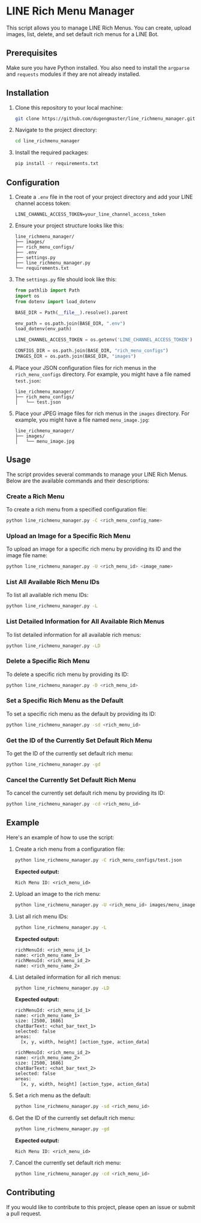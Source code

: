 # LINE Rich Menu Manager

This script allows you to manage LINE Rich Menus. You can create, upload images, list, delete, and set default rich menus for a LINE Bot.

## Prerequisites

Make sure you have Python installed. You also need to install the `argparse` and `requests` modules if they are not already installed.

## Installation

1. Clone this repository to your local machine:
    ```bash
    git clone https://github.com/dugengmaster/line_richmenu_manager.git
    ```

2. Navigate to the project directory:
    ```bash
    cd line_richmenu_manager
    ```

3. Install the required packages:
    ```bash
    pip install -r requirements.txt
    ```

## Configuration

1. Create a `.env` file in the root of your project directory and add your LINE channel access token:
    ```plaintext
    LINE_CHANNEL_ACCESS_TOKEN=your_line_channel_access_token
    ```

2. Ensure your project structure looks like this:
    ```
    line_richmenu_manager/
    ├── images/
    ├── rich_menu_configs/
    ├── .env
    ├── settings.py
    ├── line_richmenu_manager.py
    └── requirements.txt
    ```

3. The `settings.py` file should look like this:
    ```python
    from pathlib import Path
    import os
    from dotenv import load_dotenv

    BASE_DIR = Path(__file__).resolve().parent

    env_path = os.path.join(BASE_DIR, ".env")
    load_dotenv(env_path)

    LINE_CHANNEL_ACCESS_TOKEN = os.getenv('LINE_CHANNEL_ACCESS_TOKEN')

    CONFIGS_DIR = os.path.join(BASE_DIR, "rich_menu_configs")
    IMAGES_DIR = os.path.join(BASE_DIR, "images")
    ```

4. Place your JSON configuration files for rich menus in the `rich_menu_configs` directory. For example, you might have a file named `test.json`:
    ```
    line_richmenu_manager/
    ├── rich_menu_configs/
    │   └── test.json
    ```

5. Place your JPEG image files for rich menus in the `images` directory. For example, you might have a file named `menu_image.jpg`:
    ```
    line_richmenu_manager/
    ├── images/
    │   └── menu_image.jpg
    ```

## Usage

The script provides several commands to manage your LINE Rich Menus. Below are the available commands and their descriptions:

### Create a Rich Menu

To create a rich menu from a specified configuration file:
```bash
python line_richmenu_manager.py -C <rich_menu_config_name>
```

### Upload an Image for a Specific Rich Menu

To upload an image for a specific rich menu by providing its ID and the image file name:
```bash
python line_richmenu_manager.py -U <rich_menu_id> <image_name>
```

### List All Available Rich Menu IDs

To list all available rich menu IDs:
```bash
python line_richmenu_manager.py -L
```

### List Detailed Information for All Available Rich Menus

To list detailed information for all available rich menus:
```bash
python line_richmenu_manager.py -LD
```

### Delete a Specific Rich Menu

To delete a specific rich menu by providing its ID:
```bash
python line_richmenu_manager.py -D <rich_menu_id>
```

### Set a Specific Rich Menu as the Default

To set a specific rich menu as the default by providing its ID:
```bash
python line_richmenu_manager.py -sd <rich_menu_id>
```

### Get the ID of the Currently Set Default Rich Menu

To get the ID of the currently set default rich menu:
```bash
python line_richmenu_manager.py -gd
```

### Cancel the Currently Set Default Rich Menu

To cancel the currently set default rich menu by providing its ID:
```bash
python line_richmenu_manager.py -cd <rich_menu_id>
```

## Example

Here's an example of how to use the script:

1. Create a rich menu from a configuration file:

    ```bash
    python line_richmenu_manager.py -C rich_menu_configs/test.json
    ```
    **Expected output:**
    ```
    Rich Menu ID: <rich_menu_id>
    ```
2. Upload an image to the rich menu:
    ```bash
    python line_richmenu_manager.py -U <rich_menu_id> images/menu_image.jpg
    ```

3. List all rich menu IDs:
    ```bash
    python line_richmenu_manager.py -L
    ```
    **Expected output:**
    ```
    richMenuId: <rich_menu_id_1>
    name: <rich_menu_name_1>
    richMenuId: <rich_menu_id_2>
    name: <rich_menu_name_2>
    ```
4. List detailed information for all rich menus:
    ```bash
    python line_richmenu_manager.py -LD
    ```
    **Expected output:**
    ```
    richMenuId: <rich_menu_id_1>
    name: <rich_menu_name_1>
    size: [2500, 1686]
    chatBarText: <chat_bar_text_1>
    selected: false
    areas:
      [x, y, width, height] [action_type, action_data]
    
    richMenuId: <rich_menu_id_2>
    name: <rich_menu_name_2>
    size: [2500, 1686]
    chatBarText: <chat_bar_text_2>
    selected: false
    areas:
      [x, y, width, height] [action_type, action_data]
    
    ```

5. Set a rich menu as the default:
    ```bash
    python line_richmenu_manager.py -sd <rich_menu_id>
    ```
6. Get the ID of the currently set default rich menu:
    ```bash
    python line_richmenu_manager.py -gd
    ```
    **Expected output:**
    ```
    Rich Menu ID: <rich_menu_id>
    ```
7. Cancel the currently set default rich menu:
    ```bash
    python line_richmenu_manager.py -cd <rich_menu_id>
    ```
## Contributing

If you would like to contribute to this project, please open an issue or submit a pull request.

